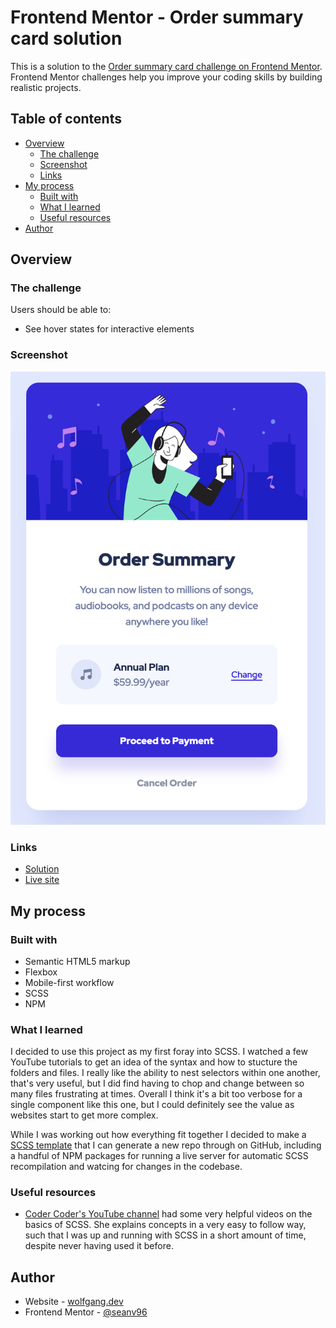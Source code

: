 # Frontend Mentor - Order summary card solution

This is a solution to the [Order summary card challenge on Frontend Mentor](https://www.frontendmentor.io/challenges/order-summary-component-QlPmajDUj). Frontend Mentor challenges help you improve your coding skills by building realistic projects.

## Table of contents

- [Overview](#overview)
  - [The challenge](#the-challenge)
  - [Screenshot](#screenshot)
  - [Links](#links)
- [My process](#my-process)
  - [Built with](#built-with)
  - [What I learned](#what-i-learned)
  - [Useful resources](#useful-resources)
- [Author](#author)

## Overview

### The challenge

Users should be able to:

- See hover states for interactive elements

### Screenshot

![](./screenshot.png)

### Links

- [Solution](https://github.com/wolfgangdotdev/fem-order-summary-component)
- [Live site](https://wolfgangdotdev.github.io/fem-order-summary-component/)

## My process

### Built with

- Semantic HTML5 markup
- Flexbox
- Mobile-first workflow
- SCSS
- NPM

### What I learned

I decided to use this project as my first foray into SCSS. I watched a few YouTube tutorials to get an idea of the syntax and how to stucture the folders and files. I really like the ability to nest selectors within one another, that's very useful, but I did find having to chop and change between so many files frustrating at times. Overall I think it's a bit too verbose for a single component like this one, but I could definitely see the value as websites start to get more complex.

While I was working out how everything fit together I decided to make a [SCSS template](https://github.com/wolfgangdotdev/scss-template) that I can generate a new repo through on GitHub, including a handful of NPM packages for running a live server for automatic SCSS recompilation and watcing for changes in the codebase.

### Useful resources

- [Coder Coder's YouTube channel](https://www.youtube.com/@TheCoderCoder) had some very helpful videos on the basics of SCSS. She explains concepts in a very easy to follow way, such that I was up and running with SCSS in a short amount of time, despite never having used it before.

## Author

- Website - [wolfgang.dev](https://www.wolfgang.dev)
- Frontend Mentor - [@seanv96](https://www.frontendmentor.io/profile/seanv96)

